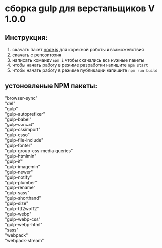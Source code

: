 # сборка gulp для верстальщиков V 1.0.0

## Инструкция:
  1. скачать пакет [node.js](https://nodejs.org/en/) для корекной роботы и взаможействия 
  2. скачать с репозитория
  3. написать команду `npm i` чтобы скачались все нужные пакеты 
  4. чтобы начать работу в режиме разработки напишите `npm start`
  5. чтобы начать работу в режиме публикации напишите `npm run build`

  ## устоновленые NPM пакеты:
  "browser-sync" <br/>
  "del" <br/>
  "gulp" <br/>
  "gulp-autoprefixer" <br/>
  "gulp-babel" <br/>
  "gulp-concat" <br/>
  "gulp-cssimport" <br/>
  "gulp-csso" <br/>
  "gulp-file-include" <br/>
  "gulp-fonter" <br/>
  "gulp-group-css-media-queries" <br/>
  "gulp-htmlmin" <br/>
  "gulp-if" <br/>
  "gulp-imagemin" <br/>
  "gulp-newer" <br/>
  "gulp-notify" <br/>
  "gulp-plumber" <br/>
  "gulp-rename" <br/>
  "gulp-sass" <br/>
  "gulp-shorthand" <br/>
  "gulp-size" <br/>
  "gulp-ttf2woff2" <br/>
  "gulp-webp" <br/>
  "gulp-webp-css" <br/>
  "gulp-webp-html" <br/>
  "sass" <br/>
  "webpack" <br/>
  "webpack-stream" <br/>